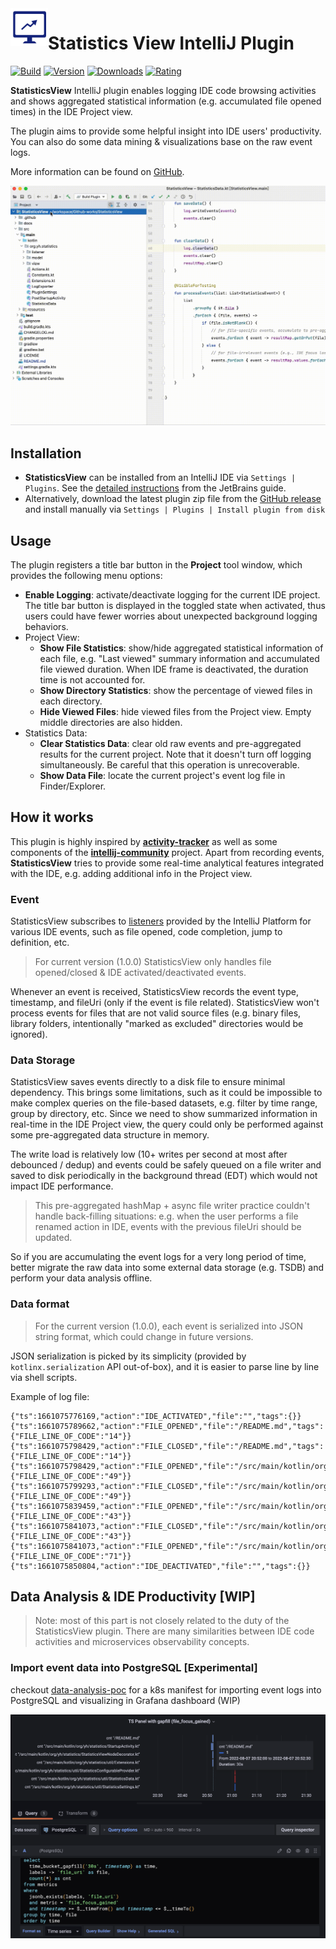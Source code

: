 <img src="src/main/resources/META-INF/pluginIcon.svg" width="60" height="60" alt="icon" align="left"/>

Statistics View IntelliJ Plugin
===

[![Build][github-action-svg]][github-action-build]
[![Version][plugin-version-svg]][plugin-repo]
[![Downloads][plugin-downloads-svg]][plugin-repo]
[![Rating][plugin-rating-svg]][plugin-repo]

<!-- Plugin description -->
**StatisticsView** IntelliJ plugin enables logging IDE code browsing activities and shows aggregated statistical information (e.g. accumulated file opened times) in the IDE Project view.

The plugin aims to provide some helpful insight into IDE users' productivity. You can also do some data mining & visualizations base on the raw event logs.

More information can be found on [GitHub](https://github.com/yaohui-wyh/StatisticsView).

<!-- Plugin description end -->

<img src="docs/demo.gif" width="640" alt="demo"/>

## Installation

- **StatisticsView** can be installed from an IntelliJ IDE via `Settings | Plugins`. See the [detailed instructions](https://www.jetbrains.com/help/idea/managing-plugins.html#) from the JetBrains guide.
- Alternatively, download the latest plugin zip file from the [GitHub release](https://github.com/yaohui-wyh/StatisticsView/releases/latest) and install manually via `Settings | Plugins | Install plugin from disk`

## Usage

The plugin registers a title bar button in the **Project** tool window, which provides the following menu options:

- **Enable Logging**: activate/deactivate logging for the current IDE project. The title bar button is displayed in the toggled state when activated, thus users could have fewer worries about unexpected background logging behaviors.
- Project View:
    - **Show File Statistics**: show/hide aggregated statistical information of each file, e.g. "Last viewed" summary information and accumulated file viewed duration. When IDE frame is deactivated, the duration time is not accounted for.
    - **Show Directory Statistics**: show the percentage of viewed files in each directory.
    - **Hide Viewed Files**: hide viewed files from the Project view. Empty middle directories are also hidden.
- Statistics Data:
    - **Clear Statistics Data**: clear old raw events and pre-aggregated results for the current project. Note that it doesn't turn off logging simultaneously. Be careful that this operation is unrecoverable.
    - **Show Data File**: locate the current project's event log file in Finder/Explorer.

## How it works

This plugin is highly inspired by [**activity-tracker**](https://github.com/dkandalov/activity-tracker) as well as some components of the [**intellij-community**](https://github.com/JetBrains/intellij-community) project. Apart from recording events, **StatisticsView** tries to provide some real-time analytical features integrated with the IDE, e.g. adding additional info in the Project view.

### Event

StatisticsView subscribes to [listeners](https://plugins.jetbrains.com/docs/intellij/plugin-listeners.html) provided by the IntelliJ Platform for various IDE events, such as file opened, code completion, jump to definition, etc.

> For current version (1.0.0) StatisticsView only handles file opened/closed & IDE activated/deactivated events.

Whenever an event is received, StatisticsView records the event type, timestamp, and fileUri (only if the event is file related). StatisticsView won't process events for files that are not valid source files (e.g. binary files, library folders, intentionally "marked as excluded" directories would be ignored).

### Data Storage

StatisticsView saves events directly to a disk file to ensure minimal dependency. This brings some limitations, such as it could be impossible to make complex queries on the file-based datasets, e.g. filter by time range,  group by directory, etc. Since we need to show summarized information in real-time in the IDE Project view, the query could only be performed against some pre-aggregated data structure in memory.

The write load is relatively low (10+ writes per second at most after debounced / dedup) and events could be safely queued on a file writer and saved to disk periodically in the background thread (EDT) which would not impact IDE performance.

> This pre-aggregated hashMap + async file writer practice couldn't handle back-filling situations: e.g. when the user performs a file renamed action in IDE, events with the previous fileUri should be updated.

So if you are accumulating the event logs for a very long period of time, better migrate the raw data into some external data storage (e.g. TSDB) and perform your data analysis offline.

### Data format

> For the current version (1.0.0), each event is serialized into JSON string format, which could change in future versions.

JSON serialization is picked by its simplicity (provided by `kotlinx.serialization` API out-of-box), and it is easier to parse line by line via shell scripts.

Example of log file:

```
{"ts":1661075776169,"action":"IDE_ACTIVATED","file":"","tags":{}}
{"ts":1661075789662,"action":"FILE_OPENED","file":"/README.md","tags":{"FILE_LINE_OF_CODE":"14"}}
{"ts":1661075798429,"action":"FILE_CLOSED","file":"/README.md","tags":{"FILE_LINE_OF_CODE":"14"}}
{"ts":1661075798429,"action":"FILE_OPENED","file":"/src/main/kotlin/org/yh/statistics/listener/MyFileEditorManagerListener.kt","tags":{"FILE_LINE_OF_CODE":"49"}}
{"ts":1661075799293,"action":"FILE_CLOSED","file":"/src/main/kotlin/org/yh/statistics/listener/MyFileEditorManagerListener.kt","tags":{"FILE_LINE_OF_CODE":"49"}}
{"ts":1661075839459,"action":"FILE_OPENED","file":"/src/main/kotlin/org/yh/statistics/view/MyViewTreeStructureProvider.kt","tags":{"FILE_LINE_OF_CODE":"43"}}
{"ts":1661075841073,"action":"FILE_CLOSED","file":"/src/main/kotlin/org/yh/statistics/view/MyViewTreeStructureProvider.kt","tags":{"FILE_LINE_OF_CODE":"43"}}
{"ts":1661075841073,"action":"FILE_OPENED","file":"/src/main/kotlin/org/yh/statistics/view/MyViewNodeDecorator.kt","tags":{"FILE_LINE_OF_CODE":"71"}}
{"ts":1661075850804,"action":"IDE_DEACTIVATED","file":"","tags":{}}
```

## Data Analysis & IDE Productivity [WIP]

> Note: most of this part is not closely related to the duty of the StatisticsView plugin. There are many similarities between IDE code activities and microservices observability concepts.

### Import event data into PostgreSQL [Experimental]

checkout [data-analysis-poc](./data-analysis-poc) for a k8s manifest for importing event logs into PostgreSQL and visualizing in Grafana dashboard (WIP)

<img src="docs/grafana.png" width="800"/>

<!-- Badges -->

[github-action-build]: https://github.com/yaohui-wyh/StatisticsView/actions/workflows/build.yml
[github-action-svg]: https://github.com/yaohui-wyh/StatisticsView/actions/workflows/build.yml/badge.svg
[plugin-repo]: https://plugins.jetbrains.com/plugin/19747-statistics-view
[plugin-downloads-svg]: http://img.shields.io/jetbrains/plugin/d/19747
[plugin-rating-svg]: http://img.shields.io/jetbrains/plugin/r/stars/19747
[plugin-version-svg]: https://img.shields.io/jetbrains/plugin/v/19747?label=version
